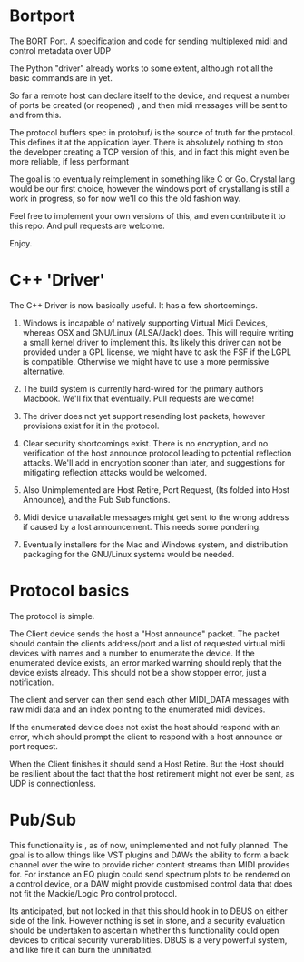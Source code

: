 # Bortport

The BORT Port. A specification and code for sending multiplexed midi and control metadata over UDP

The Python "driver" already works to some extent, although not all the basic commands are in yet.

So far a remote host can declare itself to the device, and request a number of ports be created (or reopened) , and then midi messages will be sent to and from this.

The protocol buffers spec in protobuf/ is the source of truth for the protocol. This defines it at the application layer. There is absolutely nothing to stop the developer creating a TCP version of this, and in fact this might even be more reliable, if less performant

The goal is to eventually reimplement in something like C or Go. Crystal lang would be our first choice, however the windows port of crystallang is still a work in progress, so for now we'll do this the old fashion way.

Feel free to implement your own versions of this, and even contribute it to this repo. And pull requests are welcome.

Enjoy.

# C++ 'Driver'

The C++ Driver is now basically useful. It has a few shortcomings.

1) Windows is incapable of natively supporting Virtual Midi Devices, whereas OSX and GNU/Linux (ALSA/Jack) does. This will require writing a small kernel driver to implement this. Its likely this driver can not be provided under a GPL license, we might have to ask the FSF if the LGPL is compatible. Otherwise we might have to use a more permissive alternative.

2) The build system is currently hard-wired for the primary authors Macbook. We'll fix that eventually. Pull requests are welcome!

3) The driver does not yet support resending lost packets, however provisions exist for it in the protocol.

4) Clear security shortcomings exist. There is no encryption, and no verification of the host announce protocol leading to potential reflection attacks. We'll add in encryption sooner than later, and suggestions for mitigating reflection attacks would be welcomed.

5) Also Unimplemented are Host Retire, Port Request,  (Its folded into Host Announce), and the Pub Sub functions.

6) Midi device unavailable messages might get sent to the wrong address if caused by a lost announcement. This needs some pondering.

7) Eventually installers for the Mac and Windows system, and distribution packaging for the GNU/Linux systems would be needed.

# Protocol basics

The protocol is simple.

The Client device sends the host a "Host announce" packet. The packet should contain the clients address/port and a list of requested virtual midi devices with names and a number to enumerate the device. If the enumerated device exists, an error marked warning should reply that the device exists already. This should not be a show stopper error, just a notification.

The client and server can then send each other MIDI_DATA messages with raw midi data and an index pointing to the enumerated midi devices.

If the enumerated device does not exist the host should respond with an error, which should prompt the client to respond with a host announce or port request.

When the Client finishes it should send a Host Retire. But the Host should be resilient about the fact that the host retirement might not ever be sent, as UDP is connectionless.

# Pub/Sub

This functionality is , as of now, unimplemented and not fully planned. The goal is to allow things like VST plugins and DAWs the ability to form a back channel over the wire to provide richer content streams than MIDI provides for. For instance an EQ plugin could send spectrum plots to be rendered on a control device, or a DAW might provide customised control data that does not fit the Mackie/Logic Pro control protocol.

Its anticipated, but not locked in that this should hook in to DBUS on either side of the link. However nothing is set in stone, and a security evaluation should be undertaken to ascertain whether this functionality could open devices to critical security vunerabilities. DBUS is a very powerful system, and like fire it can burn the uninitiated.
